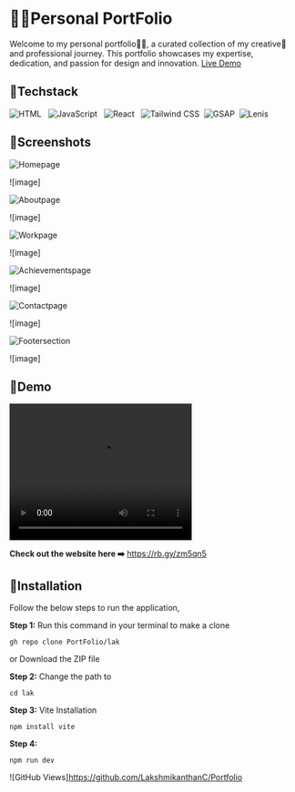 
# 👨‍💻Personal PortFolio

Welcome to my personal portfolio👨‍💻, a curated collection of my creative🎨 and professional journey. This portfolio showcases my expertise, dedication, and passion for design and innovation. <a href="https://shorturl.at/9S1Eq">Live Demo</a>

## 📌Techstack
![HTML](https://img.shields.io/badge/HTML-E34F26?style=flat&logo=html5&logoColor=white) &nbsp; ![JavaScript](https://img.shields.io/badge/JavaScript-F7DF1E?style=flat&logo=javascript&logoColor=black) &nbsp; ![React](https://img.shields.io/badge/React-61DAFB?style=flat&logo=react&logoColor=black) &nbsp; ![Tailwind CSS](https://img.shields.io/badge/Tailwind_CSS-38B2AC?style=flat&logo=tailwindcss&logoColor=white) &nbsp;![GSAP](https://img.shields.io/badge/GSAP-React-brightgreen?style=flat&logo=greensock) &nbsp;![Lenis](https://img.shields.io/badge/Lenis-blue?style=flat&logo=react)

## 📌Screenshots

![Homepage](https://img.shields.io/badge/Home&nbsp;page-%230078D4?style=flat&colorB=#87CEEB )

![image]<img src="p1.png" alt="">


![Aboutpage](https://img.shields.io/badge/About&nbsp;page-%230078D4?style=flat&colorB=#87CEEB )

![image]<img src="About.png" alt="">


![Workpage](https://img.shields.io/badge/Work&nbsp;page-%230078D4?style=flat&colorB=#87CEEB)

![image]<img src="Work.png" alt="">


![Achievementspage](https://img.shields.io/badge/Achievements&nbsp;&amp;&nbsp;Certifications&nbsp;page-%230078D4?style=flat&colorB=#87CEEB )

![image]<img src="Achievements.png" alt="">

![Contactpage](https://img.shields.io/badge/Contact&nbsp;page-%230078D4?style=flat&colorB=#87CEEB)

![image]<img src="Contact.png" alt="">


![Footersection](https://img.shields.io/badge/Footer&nbsp;section-%230078D4?style=flat&colorB=#87CEEB)

![image]<img src="Footer.png" alt="">

## 📌Demo

<video width="320" height="240" autoplay>
  <source src="v1.mp4" type="video/mp4">
  <source src="v1.ogg" type="video/ogg">
Your browser does not support the video tag.
</video>

**Check out the website here ➡️** https://rb.gy/zm5qn5

## 📌Installation

Follow the below steps to run the application,

**Step 1:** Run this command in your terminal to make a clone

```
gh repo clone PortFolio/lak
```
or 
Download the ZIP file

**Step 2:** Change the path to
```
cd lak
```
**Step 3:** Vite Installation
```
npm install vite
```
**Step 4:** 
```
npm run dev
```

![GitHub Views]https://github.com/LakshmikanthanC/Portfolio

